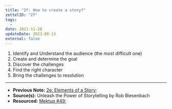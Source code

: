```yaml
---
title: "2f: How to create a story?"
zettelID: "2f"
tags:
  -
date: 2021-11-28
updateDate: 2023-08-13
external: false
---
```


1. Identify and Understand the audience (the most difficult one)
2. Create and determine the goal
3. Discover the challenges
4. Find the right character
5. Bring the challenges to resolution

---

- **Previous Note:** [2e: Elements of a Story](/notes/2e/);
- **Source(s):** Unleash the Power of Storytelling by Rob Biesenbach
- **Resourced:** [Mektup #49](/newsletter/mektup-49/);
